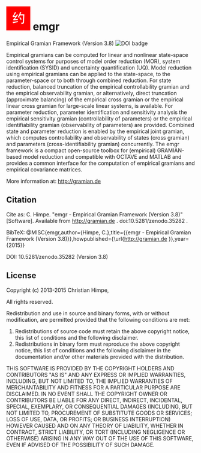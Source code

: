 ![emgr Logo](emgr.png) emgr
===========================
Empirical Gramian Framework (Version 3.8) ![DOI badge](https://zenodo.org/badge/doi/10.5281/zenodo.35282.png)

Empirical gramians can be computed for linear and nonlinear state-space control systems for purposes of model order reduction (MOR), system identification (SYSID) and uncertainty quantification (UQ).
Model reduction using empirical gramians can be applied to the state-space, to the parameter-space or to both through combined reduction.
For state reduction, balanced truncation of the empirical controllability gramian and the empirical observability gramian, or alternatively, direct truncation (approximate balancing) of the empirical cross gramian or the empirical linear cross gramian for large-scale linear systems, is available.
For parameter reduction, parameter identification and sensitivity analysis the empirical sensitivity gramian (controllability of parameters) or the empirical identifiability gramian (observability of parameters) are provided.
Combined state and parameter reduction is enabled by the empirical joint gramian, which computes controllability and observability of states (cross gramian) and parameters (cross-identifiability gramian) concurrently.
The emgr framework is a compact open-source toolbox for (empirical) GRAMIAN-based model reduction and compatible with OCTAVE and MATLAB and provides a common interface for the computation of empirical gramians and empirical covariance matrices. 

More information at: http://gramian.de


Citation
--------

Cite as: C. Himpe. "emgr - Empirical Gramian Framework (Version 3.8)" [Software]. Available from http://gramian.de . doi:10.5281/zenodo.35282 .

BibTeX: @MISC{emgr,author={Himpe, C.},title={{emgr - Empirical Gramian Framework (Version 3.8)}},howpublished={\url{http://gramian.de }},year={2015}}

DOI: 10.5281/zenodo.35282 (Version 3.8)


License
-------

Copyright (c) 2013-2015 Christian Himpe,

All rights reserved.

Redistribution and use in source and binary forms, with or without modification,
are permitted provided that the following conditions are met:

1. Redistributions of source code must retain the above copyright notice,
   this list of conditions and the following disclaimer.
2. Redistributions in binary form must reproduce the above copyright notice,
   this list of conditions and the following disclaimer in the documentation
   and/or other materials provided with the distribution.

THIS SOFTWARE IS PROVIDED BY THE COPYRIGHT HOLDERS AND CONTRIBUTORS "AS IS" AND
ANY EXPRESS OR IMPLIED WARRANTIES, INCLUDING, BUT NOT LIMITED TO, THE IMPLIED
WARRANTIES OF MERCHANTABILITY AND FITNESS FOR A PARTICULAR PURPOSE ARE DISCLAIMED.
IN NO EVENT SHALL THE COPYRIGHT OWNER OR CONTRIBUTORS BE LIABLE FOR ANY DIRECT,
INDIRECT, INCIDENTAL, SPECIAL, EXEMPLARY, OR CONSEQUENTIAL DAMAGES (INCLUDING, BUT
NOT LIMITED TO, PROCUREMENT OF SUBSTITUTE GOODS OR SERVICES; LOSS OF USE, DATA, OR
PROFITS; OR BUSINESS INTERRUPTION) HOWEVER CAUSED AND ON ANY THEORY OF LIABILITY,
WHETHER IN CONTRACT, STRICT LIABILITY, OR TORT (INCLUDING NEGLIGENCE OR OTHERWISE)
ARISING IN ANY WAY OUT OF THE USE OF THIS SOFTWARE, EVEN IF ADVISED OF THE POSSIBILITY
OF SUCH DAMAGE.

